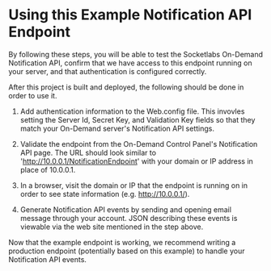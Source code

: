 ﻿# Using this Example Notification API Endpoint

By following these steps, you will be able to test the Socketlabs On-Demand Notification API, confirm that we have access to this endpoint running on your server, and that authentication is configured correctly.

After this project is built and deployed, the following should be done in order to use it.

1. Add authentication information to the Web.config file. This invovles setting the Server Id, Secret Key, and Validation Key fields so that they match your On-Demand server's Notification API settings.

2. Validate the endpoint from the On-Demand Control Panel's Notification API page. The URL should look similar to 'http://10.0.0.1/NotificationEndpoint' with your domain or IP address in place of 10.0.0.1.

3. In a browser, visit the domain or IP that the endpoint is running on in order to see state information (e.g. http://10.0.0.1/).

4. Generate Notification API events by sending and opening email message through your account. JSON describing these events is viewable via the web site mentioned in the step above.

Now that the example endpoint is working, we recommend writing a production endpoint (potentially based on this example) to handle your Notification API events.
